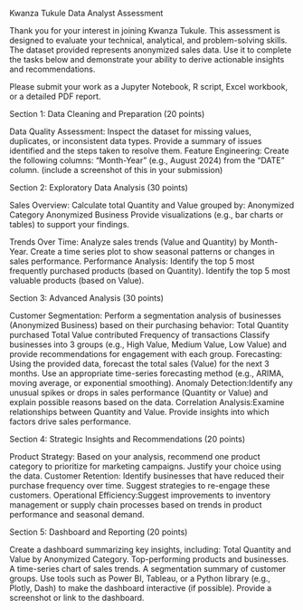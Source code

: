 Kwanza Tukule Data Analyst Assessment


Thank you for your interest in joining Kwanza Tukule. This assessment is designed to evaluate your technical, analytical, and problem-solving skills. The dataset provided represents anonymized sales data. Use it to complete the tasks below and demonstrate your ability to derive actionable insights and recommendations.

Please submit your work as a Jupyter Notebook, R script, Excel workbook, or a detailed PDF report.


Section 1: Data Cleaning and Preparation (20 points)

Data Quality Assessment: Inspect the dataset for missing values, duplicates, or inconsistent data types. Provide a summary of issues identified and the steps taken to resolve them.
Feature Engineering: Create the following columns: “Month-Year” (e.g., August 2024) from the “DATE” column. (include a screenshot of this in your submission)

Section 2: Exploratory Data Analysis (30 points)

Sales Overview:
Calculate total Quantity and Value grouped by:
Anonymized Category
Anonymized Business
Provide visualizations (e.g., bar charts or tables) to support your findings.

Trends Over Time: Analyze sales trends (Value and Quantity) by Month-Year. Create a time series plot to show seasonal patterns or changes in sales performance.
Performance Analysis:
Identify the top 5 most frequently purchased products (based on Quantity).
Identify the top 5 most valuable products (based on Value).


Section 3: Advanced Analysis (30 points)

Customer Segmentation:
Perform a segmentation analysis of businesses (Anonymized Business) based on their purchasing behavior:
Total Quantity purchased
Total Value contributed
Frequency of transactions
Classify businesses into 3 groups (e.g., High Value, Medium Value, Low Value) and provide recommendations for engagement with each group.
Forecasting: Using the provided data, forecast the total sales (Value) for the next 3 months. Use an appropriate time-series forecasting method (e.g., ARIMA, moving average, or exponential smoothing).
Anomaly Detection:Identify any unusual spikes or drops in sales performance (Quantity or Value) and explain possible reasons based on the data.
Correlation Analysis:Examine relationships between Quantity and Value. Provide insights into which factors drive sales performance.

Section 4: Strategic Insights and Recommendations (20 points)

Product Strategy: Based on your analysis, recommend one product category to prioritize for marketing campaigns. Justify your choice using the data.
Customer Retention: Identify businesses that have reduced their purchase frequency over time. Suggest strategies to re-engage these customers.
Operational Efficiency:Suggest improvements to inventory management or supply chain processes based on trends in product performance and seasonal demand.

Section 5: Dashboard and Reporting (20 points)

Create a dashboard summarizing key insights, including:
Total Quantity and Value by Anonymized Category.
Top-performing products and businesses.
A time-series chart of sales trends.
A segmentation summary of customer groups.
Use tools such as Power BI, Tableau, or a Python library (e.g., Plotly, Dash) to make the dashboard interactive (if possible). Provide a screenshot or link to the dashboard.
